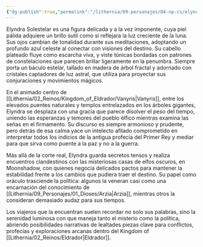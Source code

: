 ```yaml
---
{"dg-publish":true,"permalink":"/lithernia/09-personajes/04-np-cs/elyndra-solestelar/","title":"Elyndra Solestelar","tags":["lithernia","personaje","elfo","oraculo"]}
---
```


Elyndra Solestelar es una figura delicada y a la vez imponente, cuya piel pálida adquiere un brillo sutil como si reflejara la luz creciente de la luna. Sus ojos cambian de tonalidad durante sus meditaciones, adoptando un profundo azul celeste al conectar con visiones del destino. Su cabello plateado fluye como escarcha viva, y viste túnicas bordadas con patrones de constelaciones que parecen brillar ligeramente en la penumbra. Siempre porta un báculo estelar, tallado en madera de árbol fractal y adornado con cristales captadores de luz astral, que utiliza para proyectar sus conjuraciones y movimientos mágicos.

En el animado centro de [[Lithernia/02_Reinos/Kingdom_of_Eldrador/Vanyris\|Vanyris]], entre los elevados puentes naturales y templos entrelazados en los árboles gigantes, Elyndra se desplaza con una gracia que parece disolver el peso del tiempo, uniendo las esperanzas y temores del pueblo élfico mientras examina las señas en el firmamento. Su discurso es siempre armonioso y prudente, pero detrás de esa calma yace un intelecto afilado comprometido en interpretar todos los indicios de la antigua profecía del Primer Rey y mediar para que sirva como puente a la paz y no a la guerra.

Más allá de la corte real, Elyndra guarda secretos tensos y realiza encuentros clandestinos con las misteriosas casas de elfos oscuros, en Moonshadow, con quienes negocia delicados pactos para mantener la estabilidad frente a los cambios que pudiera traer el destino. Su papel como oráculo trasciende la política: algunos la veneran casi como una encarnación del conocimiento de [[Lithernia/09_Personajes/01_Dioses/Arzia\|Arzia]], mientras otros la consideran demasiado audaz para sus tiempos.

Los viajeros que la encuentran suelen recordar no solo sus palabras, sino la serenidad luminosa con que maneja tanto el misterio como la política, abriendo posibilidades narrativas de lealtades piezas clave para conflictos, profecías y exploraciones arcanas dentro del Kingdom of [[Lithernia/02_Reinos/Eldrador\|Eldrador]].